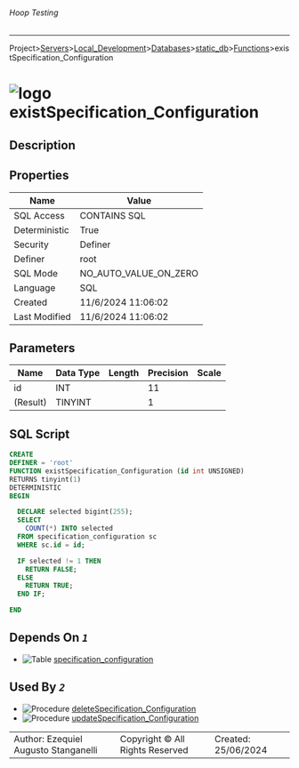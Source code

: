 ###### Hoop Testing
___
Project>[Servers](../../../../Servers.md)>[Local_Development](../../../Local_Development.md)>[Databases](../../Databases.md)>[static_db](../static_db.md)>[Functions](Functions.md)>existSpecification_Configuration


# ![logo](../../../../../Images/function64.svg) existSpecification_Configuration

## <a name="#Description"></a>Description
> 
## <a name="#Properties"></a>Properties
|Name|Value|
|---|---|
|SQL Access|CONTAINS SQL|
|Deterministic|True|
|Security|Definer|
|Definer|root|
|SQL Mode|NO_AUTO_VALUE_ON_ZERO|
|Language|SQL|
|Created|11/6/2024 11:06:02|
|Last Modified|11/6/2024 11:06:02|


## <a name="#Parameters"></a>Parameters
|Name|Data Type|Length|Precision|Scale|
|---|---|---|---|---|
|id|INT||11||
|(Result)|TINYINT||1||

## <a name="#SqlScript"></a>SQL Script
```SQL
CREATE
DEFINER = 'root'
FUNCTION existSpecification_Configuration (id int UNSIGNED)
RETURNS tinyint(1)
DETERMINISTIC
BEGIN

  DECLARE selected bigint(255);
  SELECT
    COUNT(*) INTO selected
  FROM specification_configuration sc
  WHERE sc.id = id;

  IF selected != 1 THEN
    RETURN FALSE;
  ELSE
    RETURN TRUE;
  END IF;

END
```

## <a name="#DependsOn"></a>Depends On _`1`_
- ![Table](../../../../../Images/table.svg) [specification_configuration](../Tables/specification_configuration.md)


## <a name="#UsedBy"></a>Used By _`2`_
- ![Procedure](../../../../../Images/procedure.svg) [deleteSpecification_Configuration](../Procedures/deleteSpecification_Configuration.md)
- ![Procedure](../../../../../Images/procedure.svg) [updateSpecification_Configuration](../Procedures/updateSpecification_Configuration.md)


||||
|---|---|---|
|Author: Ezequiel Augusto Stanganelli|Copyright © All Rights Reserved|Created: 25/06/2024|